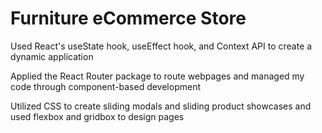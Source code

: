 # Furniture eCommerce Store

Used React's useState hook, useEffect hook, and Context API to create a dynamic application

Applied the React Router package to route webpages and managed my code through component-based development

Utilized CSS to create sliding modals and sliding product showcases and used flexbox and gridbox to design pages


